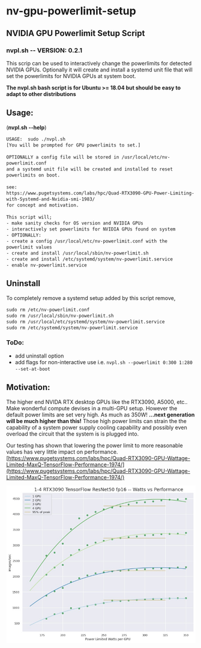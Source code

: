 # nv-gpu-powerlimit-setup

## NVIDIA GPU Powerlimit Setup Script

### nvpl.sh -- VERSION: 0.2.1

This scrip can be used to interactively change the powerlimits for detected NVIDIA GPUs. Optionally it will create and install a systemd unit file that will set the powerlimits for NVIDIA GPUs at system boot.

**The nvpl.sh bash script is for Ubuntu >= 18.04 but should be easy to adapt to other distributions**

## Usage:

(**nvpl.sh --help**)

```
USAGE:  sudo ./nvpl.sh
[You will be prompted for GPU powerlimits to set.]

OPTIONALLY a config file will be stored in /usr/local/etc/nv-powerlimit.conf
and a systemd unit file will be created and installed to reset powerlimits on boot.

see:
https://www.pugetsystems.com/labs/hpc/Quad-RTX3090-GPU-Power-Limiting-with-Systemd-and-Nvidia-smi-1983/
for concept and motivation.

This script will;
- make sanity checks for OS version and NVIDIA GPUs
- interactively set powerlimits for NVIDIA GPUs found on system
- OPTIONALLY:
- create a config /usr/local/etc/nv-powerlimit.conf with the powerlimit values
- create and install /usr/local/sbin/nv-powerlimit.sh
- create and install /etc/systemd/system/nv-powerlimit.service
- enable nv-powerlimit.service
```

## Uninstall

To completely remove a systemd setup added by this script remove,

```
sudo rm /etc/nv-powerlimit.conf
sudo rm /usr/local/sbin/nv-powerlimit.sh
sudo rm /usr/local/etc/systemd/system/nv-powerlimit.service
sudo rm /etc/systemd/system/nv-powerlimit.service
```

### ToDo:

- add uninstall option
- add flags for non-interactive use
  i.e. `nvpl.sh --powerlimit 0:300 1:280 --set-at-boot`

## Motivation:

The higher end NVIDA RTX desktop GPUs like the RTX3090, A5000, etc.. Make wonderful compute devises in a multi-GPU setup. However the default power limits are set very high. As much as 350W! **...next generation will be much higher than this!** Those high power limits can strain the the capability of a system power supply cooling capability and possibly even overload the circuit that the system is is plugged into.

Our testing has shown that lowering the power limit to more reasonable values has very little impact on performance. [https://www.pugetsystems.com/labs/hpc/Quad-RTX3090-GPU-Wattage-Limited-MaxQ-TensorFlow-Performance-1974/](https://www.pugetsystems.com/labs/hpc/Quad-RTX3090-GPU-Wattage-Limited-MaxQ-TensorFlow-Performance-1974/)

![RTX 3090 powerlimit vs performance ](./RTX-3090-powerlimit-vs-performance.jpeg)
